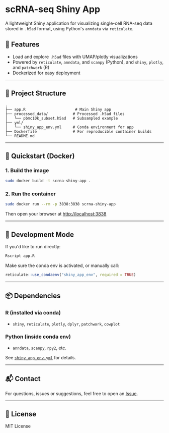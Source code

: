# scRNA-seq Shiny App

A lightweight Shiny application for visualizing single-cell RNA-seq data stored in `.h5ad` format, using Python's `anndata` via `reticulate`.

## 🧰 Features

* Load and explore `.h5ad` files with UMAP/plotly visualizations
* Powered by `reticulate`, `anndata`, and `scanpy` (Python), and `shiny`, `plotly`, and `patchwork` (R)
* Dockerized for easy deployment

---

## 📁 Project Structure

```
.
├── app.R                      # Main Shiny app
├── processed_data/           # Processed .h5ad files
│   └── pbmc10k_subset.h5ad   # Subsampled example
├── yml/
│   └── shiny_app_env.yml     # Conda environment for app
├── Dockerfile                # For reproducible container builds
└── README.md
```

---

## 🚀 Quickstart (Docker)

### 1. Build the image

```bash
sudo docker build -t scrna-shiny-app .
```

### 2. Run the container

```bash
sudo docker run --rm -p 3838:3838 scrna-shiny-app
```

Then open your browser at [http://localhost:3838](http://localhost:3838)

---

## 🥪 Development Mode

If you'd like to run directly:

```bash
Rscript app.R
```

Make sure the conda env is activated, or manually call:

```r
reticulate::use_condaenv("shiny_app_env", required = TRUE)
```

---

## 📦 Dependencies

### R (installed via conda)

* `shiny`, `reticulate`, `plotly`, `dplyr`, `patchwork`, `cowplot`

### Python (inside conda env)

* `anndata`, `scanpy`, `rpy2`, etc.

See [`shiny_app_env.yml`](yml/shiny_app_env.yml) for details.

---

## 📬 Contact

For questions, issues or suggestions, feel free to open an [Issue](https://github.com/yourusername/scrna-shiny-app/issues).

---

## 📜 License

MIT License